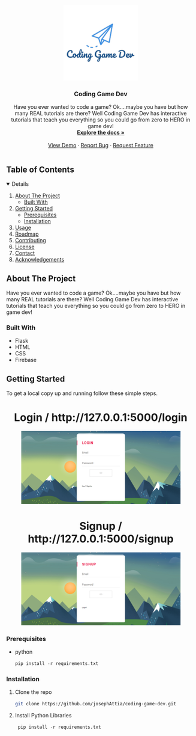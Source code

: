 <link rel="preconnect" href="https://fonts.gstatic.com">
<link href="https://fonts.googleapis.com/css2?family=Potta+One&display=swap" rel="stylesheet">

<!-- PROJECT LOGO -->
<br />
<p align="center">
  <a href="https://github.com/josephAttia/coding-game-dev">
    <img src="logo.png" alt="Logo" width="200" height="200">
  </a>

  <h3 align="center">Coding Game Dev</h3>

  <p align="center">
    Have you ever wanted to code a game? Ok....maybe you have but how many REAL tutorials are there? Well Coding Game Dev has interactive tutorials that teach you everything so you could go from zero to HERO in game dev! 
    <br />
    <a href="https://github.com/josephAttia/coding-game-dev"><strong>Explore the docs »</strong></a>
    <br />
    <br />
    <a href="https://github.com/josephAttia/coding-game-dev">View Demo</a>
    ·
    <a href="https://github.com/josephAttia/coding-game-dev/issues">Report Bug</a>
    ·
    <a href="https://github.com/josephAttia/coding-game-devissues">Request Feature</a>
  </p>
</p>

 
<!-- TABLE OF CONTENTS -->
  <summary><h2 style="display: inline-block">Table of Contents</h2></summary>
  <details open="open">
  <ol>
    <li>
      <a href="#about-the-project">About The Project</a>
      <ul>
        <li><a href="#built-with">Built With</a></li>
      </ul>
    </li>
    <li>
      <a href="#getting-started">Getting Started</a>
      <ul>
        <li><a href="#prerequisites">Prerequisites</a></li>
        <li><a href="#installation">Installation</a></li>
      </ul>
    </li>
    <li><a href="#usage">Usage</a></li>
    <li><a href="#roadmap">Roadmap</a></li>
    <li><a href="#contributing">Contributing</a></li>
    <li><a href="#license">License</a></li>
    <li><a href="#contact">Contact</a></li>
    <li><a href="#acknowledgements">Acknowledgements</a></li>
  </ol>
</details>



<!-- ABOUT THE PROJECT -->
## About The Project
Have you ever wanted to code a game? Ok....maybe you have but how many REAL tutorials are there? Well Coding Game Dev has interactive tutorials that teach you everything so you could go from zero to HERO in game dev! 

### Built With

* []()Flask
* []()HTML
* []()CSS
* []()Firebase



<!-- GETTING STARTED -->
## Getting Started

To get a local copy up and running follow these simple steps.

 <h1 align="center" >Login / http://127.0.0.1:5000/login</h1>
  <p align="center">
    <img src="login.png" alt="Logo" width="425" height="194">
  </p>
  <h1 align="center">Signup / http://127.0.0.1:5000/signup</h1>
  <p align="center">
  <img src="signup.png" alt="Logo" width="425" height="194">
  </p>
  

### Prerequisites

* python
  ```python
  pip install -r requirements.txt
  ```

### Installation

1. Clone the repo
   ```sh
   git clone https://github.com/josephAttia/coding-game-dev.git
   ```
2. Install Python Libraries
   ```python
    pip install -r requirements.txt
  ```
